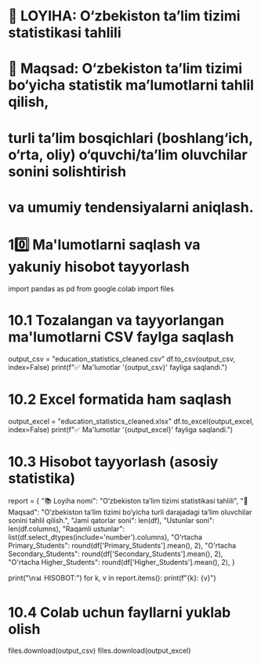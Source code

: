 # 📘 LOYIHA: O‘zbekiston ta’lim tizimi statistikasi tahlili
# 🎯 Maqsad: O‘zbekiston ta’lim tizimi bo‘yicha statistik ma’lumotlarni tahlil qilish,
#           turli ta’lim bosqichlari (boshlang‘ich, o‘rta, oliy) o‘quvchi/ta’lim oluvchilar sonini solishtirish
#           va umumiy tendensiyalarni aniqlash.

# 10️⃣ Ma'lumotlarni saqlash va yakuniy hisobot tayyorlash

import pandas as pd
from google.colab import files

# 10.1 Tozalangan va tayyorlangan ma'lumotlarni CSV faylga saqlash
output_csv = "education_statistics_cleaned.csv"
df.to_csv(output_csv, index=False)
print(f"✅ Ma'lumotlar '{output_csv}' fayliga saqlandi.")

# 10.2 Excel formatida ham saqlash
output_excel = "education_statistics_cleaned.xlsx"
df.to_excel(output_excel, index=False)
print(f"✅ Ma'lumotlar '{output_excel}' fayliga saqlandi.")

# 10.3 Hisobot tayyorlash (asosiy statistika)
report = {
    "📚 Loyiha nomi": "O‘zbekiston ta’lim tizimi statistikasi tahlili",
    "🎯 Maqsad": "O‘zbekiston ta’lim tizimi bo‘yicha turli darajadagi ta’lim oluvchilar sonini tahlil qilish.",
    "Jami qatorlar soni": len(df),
    "Ustunlar soni": len(df.columns),
    "Raqamli ustunlar": list(df.select_dtypes(include='number').columns),
    "O'rtacha Primary_Students": round(df['Primary_Students'].mean(), 2),
    "O'rtacha Secondary_Students": round(df['Secondary_Students'].mean(), 2),
    "O'rtacha Higher_Students": round(df['Higher_Students'].mean(), 2),
}

print("\n📊 HISOBOT:")
for k, v in report.items():
    print(f"{k}: {v}")

# 10.4 Colab uchun fayllarni yuklab olish
files.download(output_csv)
files.download(output_excel)
